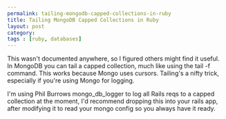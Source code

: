 ```yaml
---
permalink: tailing-mongodb-capped-collections-in-ruby
title: Tailing MongoDB Capped Collections in Ruby
layout: post
category: 
tags : [ruby, databases]
---
```





This wasn't documented anywhere, so I figured others might find it
useful. In MongoDB you can tail a capped collection, much
like using the tail -f command. This works because Mongo uses cursors.
Tailing's a nifty trick, especially if you're using Mongo for
logging. 

I'm using Phil Burrows mongo_db_logger to log all Rails reqs to a capped
collection at the moment, I'd recommend dropping this into your rails app,
after modifying it to read your mongo config so you always have it ready.

<script src="https://gist.github.com/550650.js?file=Tailing%20a%20MongoDB%20capped%20collection.rb"></script>
